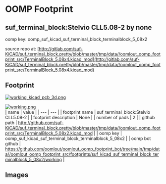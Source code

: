 # OOMP Footprint  
## suf_terminal_block:Stelvio CLL5.08-2  by none  
  
oomp key: oomp_suf_kicad_suf_terminal_block_terminalblock_5_08x2  
  
source repo at: [http://gitlab.com/suf-KiCAD/suf_terminal_block.pretty/blob/master/tmp/data//oomlout_oomp_footprint_src/TerminalBlock_5.08x4.kicad_mod](http://gitlab.com/suf-KiCAD/suf_terminal_block.pretty/blob/master/tmp/data//oomlout_oomp_footprint_src/TerminalBlock_5.08x4.kicad_mod)  
## Footprint  
  
[![working_kicad_pcb_3d.png](working_kicad_pcb_3d_600.png)](working_kicad_pcb_3d.png)  
  
[![working.png](working_600.png)](working.png)  
| name | value | 
| --- | --- | 
| footprint name | suf_terminal_block:Stelvio CLL5.08-2 | 
| footprint description | None | 
| number of pads | 2 | 
| github path | http://github.com/suf-KiCAD/suf_terminal_block.pretty/blob/master/tmp/data//oomlout_oomp_footprint_src/TerminalBlock_5.08x2.kicad_mod | 
| oomp key | oomp_suf_kicad_suf_terminal_block_terminalblock_5_08x2 | 
| oomp bot github | https://github.com/oomlout/oomlout_oomp_footprint_bot/tree/main/tmp/data//oomlout_oomp_footprint_src/footprints/suf_kicad_suf_terminal_block_terminalblock_5_08x2/working | 
## Images  
